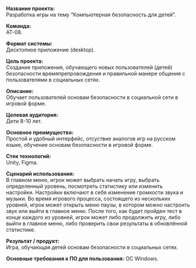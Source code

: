 <b>Название проекта:</b>  
Разработка игры на тему “Компьютерная безопасность для детей”.

<b>Команда:</b>  
АТ-08.

<b>Формат системы:</b>  
Десктопное приложение (desktop).

<b>Цель проекта:</b>  
Создание приложения, обучающего новых пользователей (детей) безопасности времяпрепровождения и правильной манере общения с пользователями в социальных сетях.

<b>Описание:</b>  
Обучает пользователей основам безопасности в социальной сети в игровой форме.

<b>Целевая аудитория:</b>  
Дети 8-10 лет.

<b>Основное преимущество:</b>  
Простой и удобный интерфейс, отсуствие аналогов игр на русском языке, обучение основам безопасности в игровой форме.

<b>Стек технологий:</b>  
Unity, Figma.

<b>Сценарий использования:</b>  
В главном меню, игрок может выбрать начать игру, выбрать определенный уровень, посмотреть статистику или изменить настройки. Настройки включают в себя изменение громкости звука и музыки. Во время игрового процесса, состоящего из нескольких уровней, игрок может открыть меню паузы, в котором можно настроить звук или выйти в главное меню. После того, как будет пройден тест в конце каждого из уровней, игрок может либо продолжить игру, либо выйти в главное меню, либо проверить свои результаты в обновлённой статистике.

<b>Результат / продукт:</b>  
Игра, обучающая детей основам безопасности в социальных сетях.

<b>Основные требования к ПО для пользования:</b>  ОС Windows.

